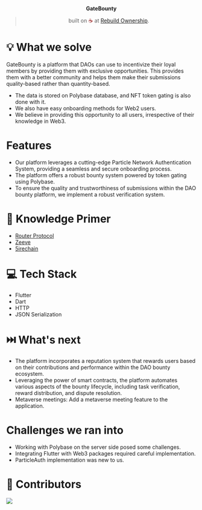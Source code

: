 <br>
<p align="center">
  <b>GateBounty</b>
  <br>
</p>
<blockquote align="center">built on <span style="color: #8b0000;">☕</span> at <a href="https://layer.devfolio.co/">Rebuild Ownership</a>.</blockquote>

# 💡 What we solve

GateBounty is a platform that DAOs can use to incentivize their loyal members by providing them with exclusive opportunities. This provides them with a better community and helps them make their submissions quality-based rather than quantity-based.

- The data is stored on Polybase database, and NFT token gating is also done with it.
- We also have easy onboarding methods for Web2 users.
- We believe in providing this opportunity to all users, irrespective of their knowledge in Web3.

# Features

- Our platform leverages a cutting-edge Particle Network Authentication System, providing a seamless and secure onboarding process.
- The platform offers a robust bounty system powered by token gating using Polybase.
- To ensure the quality and trustworthiness of submissions within the DAO bounty platform, we implement a robust verification system.

# 🧠 Knowledge Primer

- [Router Protocol](https://www.routerprotocol.com/)
- [Zeeve](https://www.zeeve.io/)
- [5irechain](https://www.5ire.org/)

# 💻 Tech Stack

- Flutter
- Dart
- HTTP
- JSON Serialization

# ⏭️ What's next

- The platform incorporates a reputation system that rewards users based on their contributions and performance within the DAO bounty ecosystem.
- Leveraging the power of smart contracts, the platform automates various aspects of the bounty lifecycle, including task verification, reward distribution, and dispute resolution.
- Metaverse meetings: Add a metaverse meeting feature to the application.

# Challenges we ran into

- Working with Polybase on the server side posed some challenges.
- Integrating Flutter with Web3 packages required careful implementation.
- ParticleAuth implementation was new to us.

# 🤝 Contributors

<a href="https://github.com/mehuldadlani/MangDAO/graphs/contributors">
  <img src="https://contrib.rocks/image?repo=mehuldadlani/MangDAO" />
</a>
